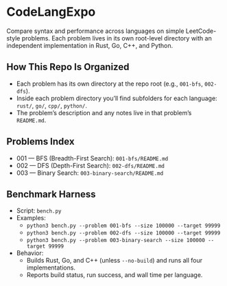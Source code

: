 # CodeLangExpo

Compare syntax and performance across languages on simple LeetCode-style problems. Each problem lives in its own root-level directory with an independent implementation in Rust, Go, C++, and Python.

## How This Repo Is Organized
- Each problem has its own directory at the repo root (e.g., `001-bfs`, `002-dfs`).
- Inside each problem directory you’ll find subfolders for each language: `rust/`, `go/`, `cpp/`, `python/`.
- The problem’s description and any notes live in that problem’s `README.md`.

## Problems Index
- 001 — BFS (Breadth-First Search): `001-bfs/README.md`
- 002 — DFS (Depth-First Search): `002-dfs/README.md`
 - 003 — Binary Search: `003-binary-search/README.md`

## Benchmark Harness
- Script: `bench.py`
- Examples:
  - `python3 bench.py --problem 001-bfs --size 100000 --target 99999`
  - `python3 bench.py --problem 002-dfs --size 100000 --target 99999`
  - `python3 bench.py --problem 003-binary-search --size 100000 --target 99999`
- Behavior: 
  - Builds Rust, Go, and C++ (unless `--no-build`) and runs all four implementations.
  - Reports build status, run success, and wall time per language.
